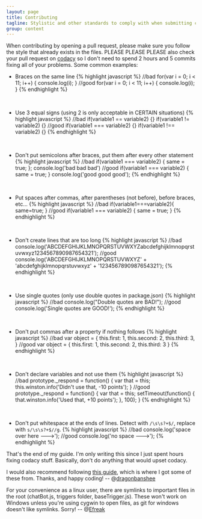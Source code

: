 ```yaml
---
layout: page
title: Contributing
tagline: Stylistic and other standards to comply with when submitting code
group: content
---
```


When contributing by opening a pull request, please make sure you follow the style that already exists in the files. PLEASE PLEASE PLEASE also check your pull request on [codacy](https://www.codacy.com/app/node-steam-chat-bot/steam-chat-bot/pullRequests?bid=2286175) so I don't need to spend 2 hours and 5 commits fixing all of your problems. Some common examples:


- Braces on the same line
{% highlight javascript %}
//bad
for(var i = 0; i < 11; i++)
{
    console.log(i);
}
//good
for(var i = 0; i < 11; i++) {
    console.log(i);
}
{% endhighlight %}

<br>

- Use 3 equal signs (using 2 is only acceptable in CERTAIN situations)
{% highlight javascript %}
//bad
if(variable1 == variable2) {}
if(variable1 != variable2) {}
//good
if(variable1 === variable2) {}
if(variable1 !== variable2) {}
{% endhighlight %}

<br>

- Don't put semicolons after braces, put them after every other statement
{% highlight javascript %}
//bad
if(variable1 === variable2) {
    same = true;
};
console.log('bad bad bad')
//good
if(variable1 === variable2) {
    same = true;
}
console.log('good good good');
{% endhighlight %}

<br>

- Put spaces after commas, after parentheses (not before), before braces, etc...
{% highlight javascript %}
//bad
if(variable1===variable2){
    same=true;
}
//good
if(variable1 === variable2) {
    same = true;
}
{% endhighlight %}

<br>

- Don't create lines that are too long
{% highlight javascript %}
//bad
console.log('ABCDEFGHIJKLMNOPQRSTUVWXYZabcdefghijklmnopqrstuvwxyz1234567890987654321');
//good
console.log('ABCDEFGHIJKLMNOPQRSTUVWXYZ' +
        'abcdefghijklmnopqrstuvwxyz' +
        '1234567890987654321');
{% endhighlight %}

<br>

- Use single quotes (only use double quotes in package.json)
{% highlight javascript %}
//bad
console.log("Double quotes are BAD!");
//good
console.log('Single quotes are GOOD!');
{% endhighlight %}

<br>

- Don't put commas after a property if nothing follows
{% highlight javascript %}
//bad 
var object = {
    this.first: 1,
    this.second: 2,
    this.third: 3,
}
//good
var object = {
    this.first: 1,
    this.second: 2,
    this.third: 3
}
{% endhighlight %}

<br>

- Don't declare variables and not use them
{% highlight javascript %}
//bad
prototype._respond = function() {
    var that = this;
    this.winston.info('Didn\'t use that, -10 points');
}
//good
prototype._respond = function() {
    var that = this;
    setTimeout(function() {
        that.winston.info('Used that, +10 points');
    }, 100);
}
{% endhighlight %}

<br>

- Don't put whitespace at the ends of lines. Detect with `/\s\s?+$/`, replace with `s/\s\s?+$//g`.
{% highlight javascript %}
//bad
console.log('space over here --->'); 
//good
console.log('no space --->');
{% endhighlight %}


That's the end of my guide. I'm only writing this since I just spent hours fixing codacy stuff. Basically, don't do anything that would upset codacy.

I would also recommend following [this guide](https://github.com/airbnb/javascript), which is where I got some of these from. Thanks, and happy coding!
-- @[dragonbanshee](https://github.com/dragonbanshee)

For your convenience as a linux user, there are symlinks to important files in the root (chatBot.js, triggers folder, baseTrigger.js). These won't work on Windows unless you're using cygwin to open files, as git for windows doesn't like symlinks. Sorry!
-- @[Efreak](https://github.com/Efreak)
